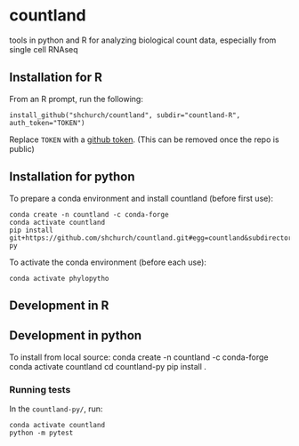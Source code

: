 # countland
tools in python and R for analyzing biological count data, especially from single cell RNAseq 


## Installation for R

From an R prompt, run the following: 

    install_github("shchurch/countland", subdir="countland-R", auth_token="TOKEN")

Replace `TOKEN` with a [github token](https://docs.github.com/en/authentication/keeping-your-account-and-data-secure/creating-a-personal-access-token). (This can be removed once the repo is public)


## Installation for python

To prepare a conda environment and install countland (before first use):

    conda create -n countland -c conda-forge
    conda activate countland
    pip install git+https://github.com/shchurch/countland.git#egg=countland&subdirectory=countland-py

To activate the conda environment (before each use):

    conda activate phylopytho

## Development in R

## Development in python

To install from local source:
    conda create -n countland -c conda-forge
    conda activate countland
    cd countland-py
    pip install .

### Running tests

In the `countland-py/`, run:

    conda activate countland
    python -m pytest
